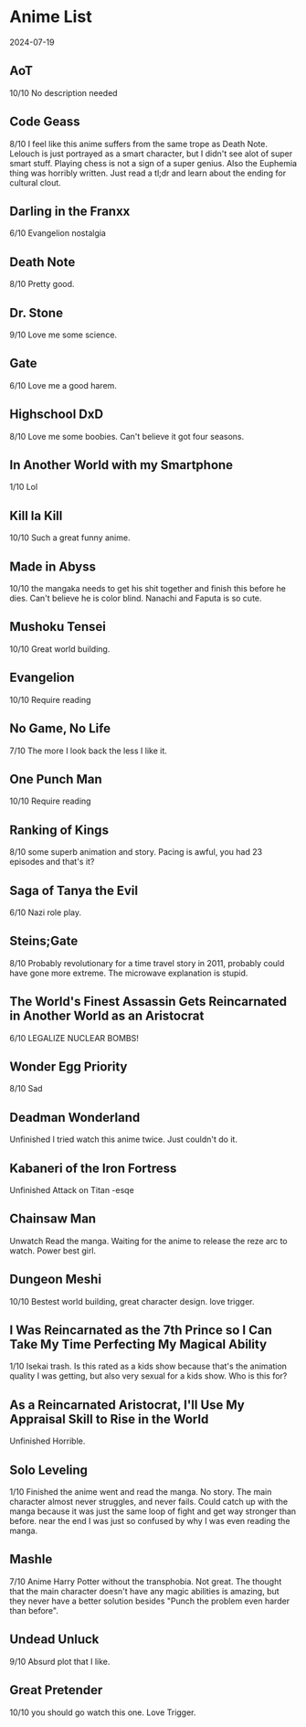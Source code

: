 # Anime List

2024-07-19

## AoT
10/10
No description needed

## Code Geass
8/10
I feel like this anime suffers from the same trope as Death Note. Lelouch is just portrayed as a smart character, but I didn't see alot of super smart stuff. Playing chess is not a sign of a super genius. Also the Euphemia thing was horribly written. Just read a tl;dr and learn about the ending for cultural clout.

## Darling in the Franxx
6/10
Evangelion nostalgia

## Death Note
8/10
Pretty good.

## Dr. Stone
9/10
Love me some science.

## Gate
6/10
Love me a good harem.

## Highschool DxD
8/10
Love me some boobies. Can't believe it got four seasons.

## In Another World with my Smartphone
1/10
Lol

## Kill la Kill
10/10
Such a great funny anime.

## Made in Abyss
10/10
the mangaka needs to get his shit together and finish this before he dies. Can't believe he is color blind. Nanachi and Faputa is so cute.

## Mushoku Tensei
10/10
Great world building.

## Evangelion
10/10 
Require reading

## No Game, No Life
7/10
The more I look back the less I like it.

## One Punch Man
10/10
Require reading

## Ranking of Kings
8/10
some superb animation and story. Pacing is awful, you had 23 episodes and that's it?

## Saga of Tanya the Evil
6/10 
Nazi role play.

## Steins;Gate
8/10
Probably revolutionary for a time travel story in 2011, probably could have gone more extreme. The microwave explanation is stupid.

## The World's Finest Assassin Gets Reincarnated in Another World as an Aristocrat
6/10 
LEGALIZE NUCLEAR BOMBS!

## Wonder Egg Priority
8/10
Sad

## Deadman Wonderland
Unfinished
I tried watch this anime twice. Just couldn't do it.

## Kabaneri of the Iron Fortress
Unfinished
Attack on Titan -esqe

## Chainsaw Man
Unwatch
Read the manga. Waiting for the anime to release the reze arc to watch. Power best girl.

## Dungeon Meshi
10/10
Bestest world building, great character design. love trigger.

## I Was Reincarnated as the 7th Prince so I Can Take My Time Perfecting My Magical Ability
1/10
Isekai trash. Is this rated as a kids show because that's the animation quality I was getting, but also very sexual for a kids show. Who is this for?

## As a Reincarnated Aristocrat, I'll Use My Appraisal Skill to Rise in the World
Unfinished
Horrible.

## Solo Leveling
1/10
Finished the anime went and read the manga. No story. The main character almost never struggles, and never fails. Could catch up with the manga because it was just the same loop of fight and get way stronger than before. near the end I was just so confused by why I was even reading the manga.

## Mashle
7/10
Anime Harry Potter without the transphobia. Not great. The thought that the main character doesn't have any magic abilities is amazing, but they never have a better solution besides "Punch the problem even harder than before". 

## Undead Unluck
9/10
Absurd plot that I like.

## Great Pretender
10/10
you should go watch this one. Love Trigger.